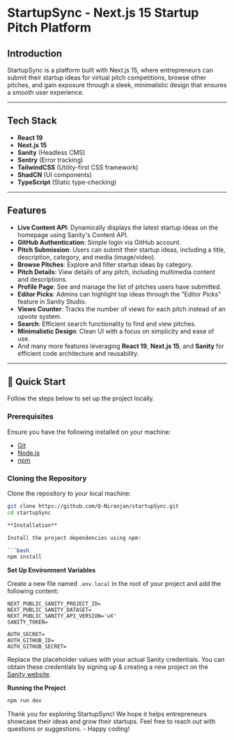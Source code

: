 # StartupSync - Next.js 15 Startup Pitch Platform

## Introduction

StartupSync is a platform built with Next.js 15, where entrepreneurs can submit their startup ideas for virtual pitch competitions, browse other pitches, and gain exposure through a sleek, minimalistic design that ensures a smooth user experience.

---

## Tech Stack

- **React 19**
- **Next.js 15**
- **Sanity** (Headless CMS)
- **Sentry** (Error tracking)
- **TailwindCSS** (Utility-first CSS framework)
- **ShadCN** (UI components)
- **TypeScript** (Static type-checking)

---

## Features

- **Live Content API**: Dynamically displays the latest startup ideas on the homepage using Sanity's Content API.
- **GitHub Authentication**: Simple login via GitHub account.
- **Pitch Submission**: Users can submit their startup ideas, including a title, description, category, and media (image/video).
- **Browse Pitches**: Explore and filter startup ideas by category.
- **Pitch Details**: View details of any pitch, including multimedia content and descriptions.
- **Profile Page**: See and manage the list of pitches users have submitted.
- **Editor Picks**: Admins can highlight top ideas through the "Editor Picks" feature in Sanity Studio.
- **Views Counter**: Tracks the number of views for each pitch instead of an upvote system.
- **Search**: Efficient search functionality to find and view pitches.
- **Minimalistic Design**: Clean UI with a focus on simplicity and ease of use.
- And many more features leveraging **React 19**, **Next.js 15**, and **Sanity** for efficient code architecture and reusability.

---

## 🤸 Quick Start

Follow the steps below to set up the project locally.

### Prerequisites

Ensure you have the following installed on your machine:

- [Git](https://git-scm.com/)
- [Node.js](https://nodejs.org/en)
- [npm](https://www.npmjs.com/)

### Cloning the Repository

Clone the repository to your local machine:

```bash
git clone https://github.com/Q-Niranjan/startupSync.git
cd startupSync

**Installation**

Install the project dependencies using npm:

```bash
npm install
```

**Set Up Environment Variables**

Create a new file named `.env.local` in the root of your project and add the following content:

```env
NEXT_PUBLIC_SANITY_PROJECT_ID=
NEXT_PUBLIC_SANITY_DATASET=
NEXT_PUBLIC_SANITY_API_VERSION='vX'
SANITY_TOKEN=

AUTH_SECRET= 
AUTH_GITHUB_ID=
AUTH_GITHUB_SECRET=
```

Replace the placeholder values with your actual Sanity credentials. You can obtain these credentials by signing up &
creating a new project on the [Sanity website](https://www.sanity.io/).

**Running the Project**

```bash
npm run dev
```
Thank you for exploring StartupSync! We hope it helps entrepreneurs showcase their ideas and grow their startups. Feel free to reach out with questions or suggestions. - Happy coding!
